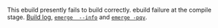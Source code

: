This ebuild presently fails to build correctly. ebuild failure at the compile stage. [Build log](http://paste2.org/6Bkh5EFJ), [`emerge 
--info`](http://paste2.org/dzfvacFX) and [`emerge -pqv`](http://paste2.org/yzHn36Dj).
